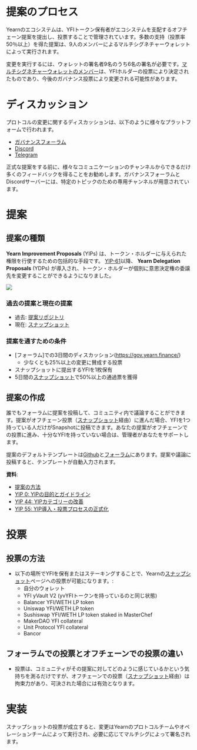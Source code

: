 # 提案のプロセス

Yearnのエコシステムは、YFIトークン保有者がエコシステムを支配するオフチェーン提案を提出し、投票することで管理されています。多数の支持（投票率50％以上）を得た提案は、9人のメンバーによるマルチシグネチャーウォレットによって実行されます。

変更を実行するには、ウォレットの署名者9名のうち6名の署名が必要です。[マルチシグネチャーウォレットのメンバー](https://docs.yearn.finance/resources/faq#who-is-on-the-multisig)は、YFIホルダーの投票により決定されたものであり、今後のガバナンス投票により変更される可能性があります。

# ディスカッション

プロトコルの変更に関するディスカッションは、以下のように様々なプラットフォームで行われます。

 - [ガバナンスフォーラム](https://gov.yearn.finance/)
 - [Discord](https://discord.yearn.finance)
 - [Telegram](https://t.me/yearnfinance)

正式な提案をする前に、様々なコミュニケーションのチャンネルからできるだけ多くのフィードバックを得ることをお勧めします。ガバナンスフォーラムとDiscordサーバーには、特定のトピックのための専用チャンネルが用意されています。

# 提案

## 提案の種類

**Yearn Improvement Proposals** (YIPs) は、トークン・ホルダーに与えられた権限を行使するための包括的な手段です。  [YIP-61](https://gov.yearn.finance/t/yip-61-governance-2-0/10460)以降、 **Yearn Delegation Proposals** (YDPs) が導入され、トークン・ホルダーが個別に意思決定権の委譲先を変更することができるようになりました。

![](https://i.imgur.com/ZRNp2Zq.png)

### 過去の提案と現在の提案
- 過去: [提案リポジトリ](https://docs.yearn.finance/governance/proposal-repository)
- 現在: [スナップショット](https://snapshot.page/#/yearn) 

### 提案を通すための条件
- [フォーラム]での3日間のディスカッション(https://gov.yearn.finance/)
  - 少なくとも25%以上の変更に賛成する投票
- スナップショットに提出するYFIを1枚保有
- 5日間の[スナップショット](https://snapshot.org/#/ybaby.eth)で50%以上の通過票を獲得

## 提案の作成

誰でもフォーラムに提案を投稿して、コミュニティ内で議論することができます。提案がオフチェーン投票（[スナップショット](https://snapshot.page/#/yearn)経由）に進んだ場合、YFIを1つ持っている人だけがSnapshotに投稿できます。あなたの提案がオフチェーンでの投票に進み、十分なYFIを持っていない場合は、管理者があなたをサポートします。

提案のデフォルトテンプレートは[Github](https://github.com/yearn/YIPS/blob/master/yip-X.md)と[フォーラム](https://gov.yearn.finance)にあります。提案や議論に投稿すると、テンプレートが自動入力されます。

**資料**:
- [提案の方法](https://gov.yearn.finance/t/proposal-how-to/106)
- [YIP 0: YIPの目的とガイドライン](https://yips.yearn.finance/YIPS/yip-0)
- [YIP 44: YIPカテゴリーの改善](https://yips.yearn.finance/YIPS/yip-44)
- [YIP 55: YIP導入・投票プロセスの正式化](https://gov.yearn.finance/t/yip-55-formalize-the-yip-process/7959)

# 投票

## 投票の方法

- 以下の場所でYFIを保有またはステーキングすることで、Yearnの[スナップショット](https://snapshot.page/#/yearn)ページへの投票が可能になります。:
	- 自分のウォレット
	- YFI yVault V2 (yvYFIトークンを持っているのと同じ状態)
	- Balancer YFI/WETH LP token
	- Uniswap YFI/WETH LP token
	- Sushiswap YFI/WETH LP token staked in MasterChef
	- MakerDAO YFI collateral
	- Unit Protocol YFI collateral
	- Bancor

## フォーラムでの投票とオフチェーンでの投票の違い

- 投票は、コミュニティがその提案に対してどのように感じているかという気持ちを測るだけですが、オフチェーンでの投票（[スナップショット](https://snapshot.page/#/yearn)経由）は拘束力があり、可決された場合には有効となります。

# 実装

スナップショットの投票が成立すると、変更はYearnのプロトコルチームやオペレーションチームによって実行され、必要に応じてマルチシグによって署名されます。